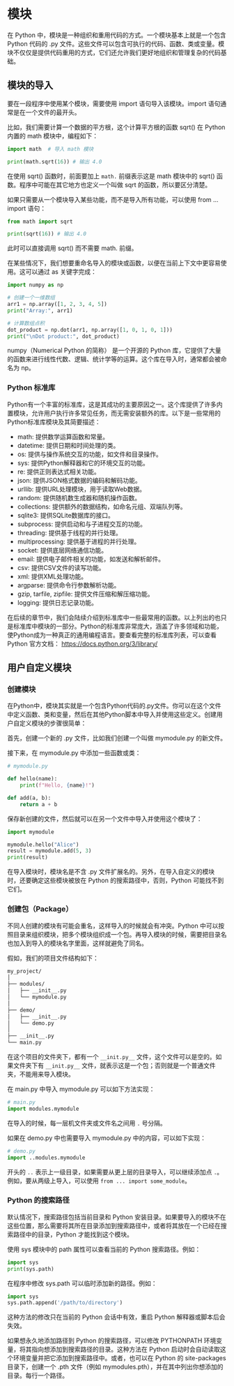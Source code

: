 # 模块

在 Python 中，模块是一种组织和重用代码的方式。一个模块基本上就是一个包含 Python 代码的 .py 文件。这些文件可以包含可执行的代码、函数、类或变量。模块不仅仅是提供代码重用的方式，它们还允许我们更好地组织和管理复杂的代码基础。

## 模块的导入

要在一段程序中使用某个模块，需要使用 import 语句导入该模块。import 语句通常是在一个文件的最开头。

比如，我们需要计算一个数据的平方根，这个计算平方根的函数 sqrt() 在 Python 内置的 math 模块中，编程如下：

```python
import math  # 导入 math 模块

print(math.sqrt(16)) # 输出 4.0
```

在使用 sqrt() 函数时，前面要加上 `math.` 前缀表示这是 math 模块中的 sqrt() 函数。程序中可能在其它地方也定义一个叫做 sqrt 的函数，所以要区分清楚。


如果只需要从一个模块导入某些功能，而不是导入所有功能，可以使用 from ... import 语句：

```python
from math import sqrt

print(sqrt(16)) # 输出 4.0
```

此时可以直接调用 sqrt() 而不需要 math. 前缀。

在某些情况下，我们想要重命名导入的模块或函数，以便在当前上下文中更容易使用。这可以通过 as 关键字完成：

```python
import numpy as np

# 创建一个一维数组
arr1 = np.array([1, 2, 3, 4, 5])
print("Array:", arr1)

# 计算数组点积
dot_product = np.dot(arr1, np.array([1, 0, 1, 0, 1]))
print("\nDot product:", dot_product)
```

numpy（Numerical Python 的简称） 是一个开源的 Python 库，它提供了大量的函数来进行线性代数、逻辑、统计学等的运算。这个库在导入时，通常都会被命名为 np。


### Python 标准库

Python有一个丰富的标准库，这是其成功的主要原因之一。这个库提供了许多内置模块，允许用户执行许多常见任务，而无需安装额外的库。以下是一些常用的Python标准库模块及其简要描述：

* math: 提供数学运算函数和常量。
* datetime: 提供日期和时间处理的类。
* os: 提供与操作系统交互的功能，如文件和目录操作。
* sys: 提供Python解释器和它的环境交互的功能。
* re: 提供正则表达式相关功能。
* json: 提供JSON格式数据的编码和解码功能。
* urllib: 提供URL处理模块，用于读取Web数据。
* random: 提供随机数生成器和随机操作函数。
* collections: 提供额外的数据结构，如命名元组、双端队列等。
* sqlite3: 提供SQLite数据库的接口。
* subprocess: 提供启动和与子进程交互的功能。
* threading: 提供基于线程的并行处理。
* multiprocessing: 提供基于进程的并行处理。
* socket: 提供底层网络通信功能。
* email: 提供电子邮件相关的功能，如发送和解析邮件。
* csv: 提供CSV文件的读写功能。
* xml: 提供XML处理功能。
* argparse: 提供命令行参数解析功能。
* gzip, tarfile, zipfile: 提供文件压缩和解压缩功能。
* logging: 提供日志记录功能。

在后续的章节中，我们会陆续介绍到标准库中一些最常用的函数。以上列出的也只是标准库中模块的一部分。Python的标准库非常庞大，涵盖了许多领域和功能，使Python成为一种真正的通用编程语言。要查看完整的标准库列表，可以查看 Python 官方文档： <https://docs.python.org/3/library/>


## 用户自定义模块

### 创建模块

在Python中，模块其实就是一个包含Python代码的.py文件。你可以在这个文件中定义函数、类和变量，然后在其他Python脚本中导入并使用这些定义。创建用户自定义模块的步骤很简单：

首先，创建一个新的 .py 文件，比如我们创建一个叫做 mymodule.py 的新文件。

接下来，在 mymodule.py 中添加一些函数或类：

```python
# mymodule.py

def hello(name):
    print(f"Hello, {name}!")

def add(a, b):
    return a + b
```

保存新创建的文件，然后就可以在另一个文件中导入并使用这个模块了：

```python
import mymodule

mymodule.hello("Alice")
result = mymodule.add(5, 3)
print(result)
```

在导入模块时，模块名是不含 .py 文件扩展名的。另外，在导入自定义的模块时，还要确定这些模块被放在 Python 的搜索路径中，否则，Python 可能找不到它们。


### 创建包（Package）

不同人创建的模块有可能会重名，这样导入的时候就会有冲突。Python 中可以按照目录来组织模块，把多个模块组织成一个包。再导入模块的时候，需要把目录名也加入到导入的模块名字里面，这样就避免了同名。

假如，我们的项目文件结构如下：

```markdown
my_project/
│
├── modules/
│   ├── __init__.py
│   └── mymodule.py
│   
├── demo/
│   ├── __init__.py
│   └── demo.py
│
├── __init__.py
└── main.py
```

在这个项目的文件夹下，都有一个 `__init.py__` 文件，这个文件可以是空的。如果文件夹下有 `__init.py__` 文件，就表示这是一个包；否则就是一个普通文件夹，不能用来导入模块。 

在 main.py 中导入 mymodule.py 可以如下方法实现：

```python
# main.py
import modules.mymodule
```

在导入的时候，每一层机文件夹或文件名之间用 `.` 号分隔。

如果在 demo.py 中也需要导入 mymodule.py 中的内容，可以如下实现：

```python
# demo.py
import ..modules.mymodule
```

开头的 `..` 表示上一级目录，如果需要从更上层的目录导入，可以继续添加点 `.`。例如，要从两级上导入，可以使用 `from ... import some_module`。


### Python 的搜索路径

默认情况下，搜索路径包括当前目录和 Python 安装目录。如果要导入的模块不在这些位置，那么需要将其所在目录添加到搜索路径中，或者将其放在一个已经在搜索路径中的目录，Python 才能找到这个模块。

使用 sys 模块中的 path 属性可以查看当前的 Python 搜索路径。例如：

```python
import sys
print(sys.path)
```

在程序中修改 sys.path 可以临时添加新的路径。例如：

```python
import sys
sys.path.append('/path/to/directory')
```

这种方法的修改只在当前的 Python 会话中有效，重启 Python 解释器或脚本后会失效。

如果想永久地添加路径到 Python 的搜索路径，可以修改 PYTHONPATH 环境变量，将其指向想添加到搜索路径的目录。这种方法在 Python 启动时会自动读取这个环境变量并把它添加到搜索路径中。或者，也可以在 Python 的 site-packages 目录下，创建一个 .pth 文件（例如 mymodules.pth），并在其中列出你想添加的目录。每行一个路径。



